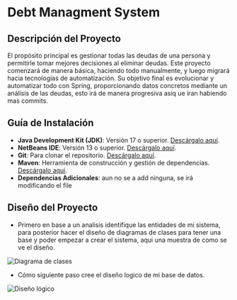 # Debt Managment System

## Descripción del Proyecto
El propósito principal es gestionar todas las deudas de una persona y permitirle tomar mejores decisiones al eliminar deudas. Este proyecto comenzará de manera básica, haciendo todo manualmente, y luego migrará hacia tecnologías de automatización. Su objetivo final es evolucionar y automatizar todo con Spring, proporcionando datos concretos mediante un análisis de las deudas, esto irá de manera progresiva asiq ue iran habiendo mas commits.

## Guía de Instalación
- **Java Development Kit (JDK)**: Versión 17 o superior. [Descárgalo aquí](https://www.oracle.com/java/technologies/javase-downloads.html).
- **NetBeans IDE**: Versión 13 o superior. [Descárgalo aquí](https://netbeans.apache.org/download/).
- **Git**: Para clonar el repositorio. [Descárgalo aquí](https://git-scm.com/).
- **Maven**: Herramienta de construcción y gestión de dependencias. [Descárgalo aquí](https://maven.apache.org/download.cgi).
- **Dependencias Adicionales**: aun no se a add ninguna, se irá modificando el file

## Diseño del Proyecto
- Primero en base a un analisis identifique las entidades de mi sistema, para posterior hacer el diseño de diagramas de clases para tener una base y poder empezar a crear el sistema, aqui una muestra de como se ve el diseño.

![Diagrama de clases](https://github.com/user-attachments/assets/a254642c-85e2-4d11-a812-96ec4952b908)

- Cómo siguiente paso cree el diseño logico de mi base de datos.

![Diseño lógico](https://github.com/user-attachments/assets/f6812fa6-0fe3-4b38-82f4-df85ea935c4a)


